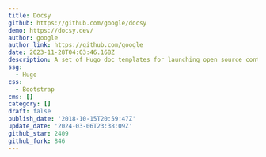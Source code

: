 ```yaml
---
title: Docsy
github: https://github.com/google/docsy
demo: https://docsy.dev/
author: google
author_link: https://github.com/google
date: 2023-11-28T04:03:46.168Z
description: A set of Hugo doc templates for launching open source content.
ssg:
  - Hugo
css:
  - Bootstrap
cms: []
category: []
draft: false
publish_date: '2018-10-15T20:59:47Z'
update_date: '2024-03-06T23:38:09Z'
github_star: 2409
github_fork: 846
---
```

